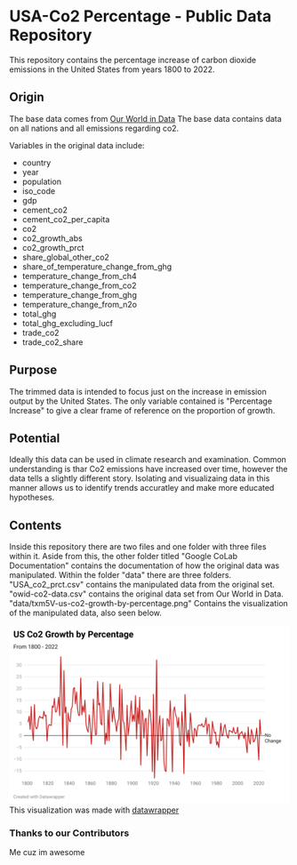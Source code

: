 # USA-Co2 Percentage - Public Data Repository
This repository contains the percentage increase of carbon dioxide emissions in the United States from years 1800 to 2022.

## Origin
The base data comes from [Our World in Data](https://ourworldindata.org/energy) The base data contains data on all nations and all emissions regarding co2. 

Variables in the original data include:
* country
* year
* population
* iso_code
* gdp
* cement_co2
* cement_co2_per_capita
* co2
* co2_growth_abs
* co2_growth_prct
* share_global_other_co2
* share_of_temperature_change_from_ghg
* temperature_change_from_ch4
* temperature_change_from_co2
* temperature_change_from_ghg
* temperature_change_from_n2o
* total_ghg
* total_ghg_excluding_lucf
* trade_co2
* trade_co2_share

## Purpose
The trimmed data is intended to focus just on the increase in emission output by the United States. The only variable contained is "Percentage Increase" to give a clear frame of reference on the proportion of growth.

## Potential
Ideally this data can be used in climate research and examination. Common understanding is thar Co2 emissions have increased over time, however the data tells a slightly different story. Isolating and visualizaing data in this manner allows us to identify trends accuratley and make more educated hypotheses.

## Contents
Inside this repository there are two files and one folder with three files within it. Aside from this, the other folder titled "Google CoLab Documentation" contains the documentation of how the original data was manipulated. Within the folder "data" there are three folders. "USA_co2_prct.csv" contains the manipulated data from the original set. "owid-co2-data.csv" contains the original data set from Our World in Data. "data/txm5V-us-co2-growth-by-percentage.png" Contains the visualization of the manipulated data, also seen below.

![data-viz](data/txm5V-us-co2-growth-by-percentage.png)
This visualization was made with [datawrapper](https://app.datawrapper.de/)

### Thanks to our Contributors
Me cuz im awesome
